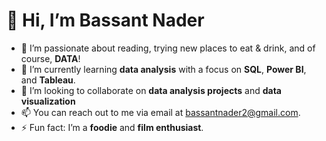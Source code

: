 
# 👋 Hi, I’m Bassant Nader

- 👀 I’m passionate about reading, trying new places to eat & drink, and of course, **DATA**!
- 🌱 I’m currently learning **data analysis** with a focus on **SQL**, **Power BI**, and **Tableau**.
- 💞️ I’m looking to collaborate on **data analysis projects** and **data visualization**
- 📫 You can reach out to me via email at bassantnader2@gmail.com.
- ⚡ Fun fact: I’m a **foodie** and **film enthusiast**.
